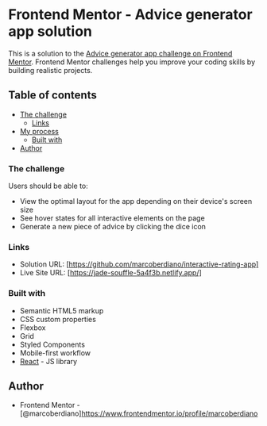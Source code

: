 # Frontend Mentor - Advice generator app solution

This is a solution to the [Advice generator app challenge on Frontend Mentor](https://www.frontendmentor.io/challenges/advice-generator-app-QdUG-13db). Frontend Mentor challenges help you improve your coding skills by building realistic projects.

## Table of contents

- [The challenge](#the-challenge)
  - [Links](#links)
- [My process](#my-process)
  - [Built with](#built-with)
- [Author](#author)

### The challenge

Users should be able to:

- View the optimal layout for the app depending on their device's screen size
- See hover states for all interactive elements on the page
- Generate a new piece of advice by clicking the dice icon

### Links

- Solution URL: [https://github.com/marcoberdiano/interactive-rating-app]
- Live Site URL: [https://jade-souffle-5a4f3b.netlify.app/]

### Built with

- Semantic HTML5 markup
- CSS custom properties
- Flexbox
- Grid
- Styled Components
- Mobile-first workflow
- [React](https://reactjs.org/) - JS library

## Author


- Frontend Mentor - [@marcoberdiano]https://www.frontendmentor.io/profile/marcoberdiano

